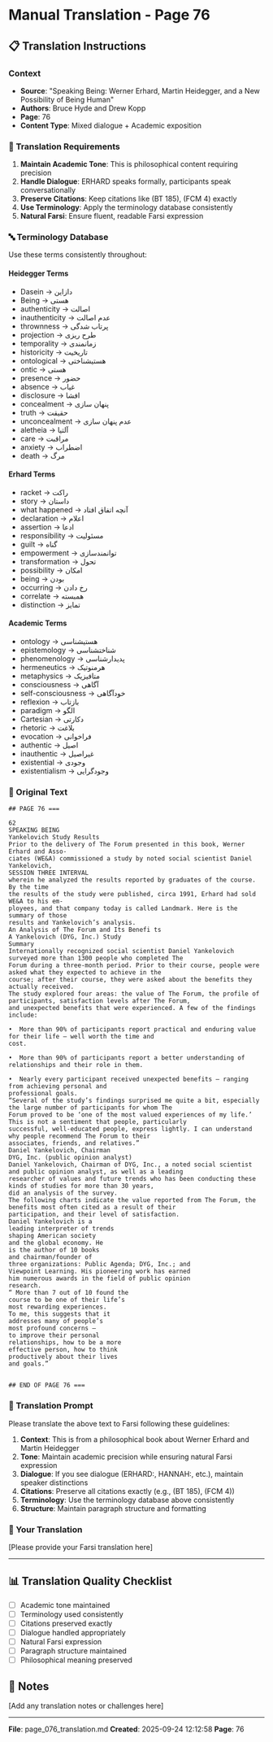 # Manual Translation - Page 76

## 📋 Translation Instructions

### Context
- **Source**: "Speaking Being: Werner Erhard, Martin Heidegger, and a New Possibility of Being Human"
- **Authors**: Bruce Hyde and Drew Kopp
- **Page**: 76
- **Content Type**: Mixed dialogue + Academic exposition

### 🎯 Translation Requirements

1. **Maintain Academic Tone**: This is philosophical content requiring precision
2. **Handle Dialogue**: ERHARD speaks formally, participants speak conversationally
3. **Preserve Citations**: Keep citations like (BT 185), (FCM 4) exactly
4. **Use Terminology**: Apply the terminology database consistently
5. **Natural Farsi**: Ensure fluent, readable Farsi expression

### 🔤 Terminology Database

Use these terms consistently throughout:

#### Heidegger Terms
- Dasein → دازاین
- Being → هستی
- authenticity → اصالت
- inauthenticity → عدم اصالت
- thrownness → پرتاب شدگی
- projection → طرح ریزی
- temporality → زمانمندی
- historicity → تاریخیت
- ontological → هستیشناختی
- ontic → هستی
- presence → حضور
- absence → غیاب
- disclosure → افشا
- concealment → پنهان سازی
- truth → حقیقت
- unconcealment → عدم پنهان سازی
- aletheia → آلتیا
- care → مراقبت
- anxiety → اضطراب
- death → مرگ

#### Erhard Terms
- racket → راکت
- story → داستان
- what happened → آنچه اتفاق افتاد
- declaration → اعلام
- assertion → ادعا
- responsibility → مسئولیت
- guilt → گناه
- empowerment → توانمندسازی
- transformation → تحول
- possibility → امکان
- being → بودن
- occurring → رخ دادن
- correlate → همبسته
- distinction → تمایز

#### Academic Terms
- ontology → هستیشناسی
- epistemology → شناختشناسی
- phenomenology → پدیدارشناسی
- hermeneutics → هرمنوتیک
- metaphysics → متافیزیک
- consciousness → آگاهی
- self-consciousness → خودآگاهی
- reflexion → بازتاب
- paradigm → الگو
- Cartesian → دکارتی
- rhetoric → بلاغت
- evocation → فراخوانی
- authentic → اصیل
- inauthentic → غیراصیل
- existential → وجودی
- existentialism → وجودگرایی


### 📝 Original Text

```
## PAGE 76 ===

62
SPEAKING BEING
Yankelovich Study Results  
Prior to the delivery of The Forum presented in this book, Werner Erhard and Asso-
ciates (WE&A) commissioned a study by noted social scientist Daniel Yankelovich, 
SESSION THREE INTERVAL
wherein he analyzed the results reported by graduates of the course. By the time 
the results of the study were published, circa 1991, Erhard had sold WE&A to his em-
ployees, and that company today is called Landmark. Here is the summary of those 
results and Yankelovich’s analysis.
An Analysis of The Forum and Its Benefi ts 
A Yankelovich (DYG, Inc.) Study
Summary
Internationally recognized social scientist Daniel Yankelovich surveyed more than 1300 people who completed The
Forum during a three-month period. Prior to their course, people were asked what they expected to achieve in the 
course; after their course, they were asked about the benefits they actually received.
The study explored four areas: the value of The Forum, the profile of participants, satisfaction levels after The Forum, 
and unexpected benefits that were experienced. A few of the findings include:
 
•  More than 90% of participants report practical and enduring value for their life — well worth the time and 
cost.
 
•  More than 90% of participants report a better understanding of relationships and their role in them.
 
•  Nearly every participant received unexpected benefits — ranging from achieving personal and 
professional goals.
“Several of the study’s findings surprised me quite a bit, especially the large number of participants for whom The
Forum proved to be ‘one of the most valued experiences of my life.’ This is not a sentiment that people, particularly
successful, well-educated people, express lightly. I can understand why people recommend The Forum to their 
associates, friends, and relatives.”
Daniel Yankelovich, Chairman 
DYG, Inc. (public opinion analyst)
Daniel Yankelovich, Chairman of DYG, Inc., a noted social scientist and public opinion analyst, as well as a leading
researcher of values and future trends who has been conducting these kinds of studies for more than 30 years,
did an analysis of the survey.
The following charts indicate the value reported from The Forum, the benefits most often cited as a result of their
participation, and their level of satisfaction.
Daniel Yankelovich is a
leading interpreter of trends 
shaping American society
and the global economy. He 
is the author of 10 books
and chairman/founder of
three organizations: Public Agenda; DYG, Inc.; and 
Viewpoint Learning. His pioneering work has earned
him numerous awards in the field of public opinion
research.
“ More than 7 out of 10 found the 
course to be one of their life’s 
most rewarding experiences. 
To me, this suggests that it 
addresses many of people’s 
most profound concerns — 
to improve their personal 
relationships, how to be a more 
effective person, how to think 
productively about their lives 
and goals.”


## END OF PAGE 76 ===
```

### 🤖 Translation Prompt

Please translate the above text to Farsi following these guidelines:

1. **Context**: This is from a philosophical book about Werner Erhard and Martin Heidegger
2. **Tone**: Maintain academic precision while ensuring natural Farsi expression
3. **Dialogue**: If you see dialogue (ERHARD:, HANNAH:, etc.), maintain speaker distinctions
4. **Citations**: Preserve all citations exactly (e.g., (BT 185), (FCM 4))
5. **Terminology**: Use the terminology database above consistently
6. **Structure**: Maintain paragraph structure and formatting

### 📄 Your Translation

[Please provide your Farsi translation here]

---

## 📊 Translation Quality Checklist

- [ ] Academic tone maintained
- [ ] Terminology used consistently
- [ ] Citations preserved exactly
- [ ] Dialogue handled appropriately
- [ ] Natural Farsi expression
- [ ] Paragraph structure maintained
- [ ] Philosophical meaning preserved

## 📝 Notes

[Add any translation notes or challenges here]

---

**File**: page_076_translation.md
**Created**: 2025-09-24 12:12:58
**Page**: 76

